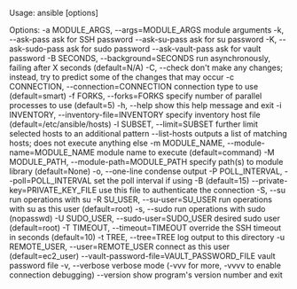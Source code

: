 Usage: ansible <host-pattern> [options]

Options:
  -a MODULE_ARGS, --args=MODULE_ARGS
                        module arguments
  -k, --ask-pass        ask for SSH password
  --ask-su-pass         ask for su password
  -K, --ask-sudo-pass   ask for sudo password
  --ask-vault-pass      ask for vault password
  -B SECONDS, --background=SECONDS
                        run asynchronously, failing after X seconds
                        (default=N/A)
  -C, --check           don't make any changes; instead, try to predict some
                        of the changes that may occur
  -c CONNECTION, --connection=CONNECTION
                        connection type to use (default=smart)
  -f FORKS, --forks=FORKS
                        specify number of parallel processes to use
                        (default=5)
  -h, --help            show this help message and exit
  -i INVENTORY, --inventory-file=INVENTORY
                        specify inventory host file
                        (default=/etc/ansible/hosts)
  -l SUBSET, --limit=SUBSET
                        further limit selected hosts to an additional pattern
  --list-hosts          outputs a list of matching hosts; does not execute
                        anything else
  -m MODULE_NAME, --module-name=MODULE_NAME
                        module name to execute (default=command)
  -M MODULE_PATH, --module-path=MODULE_PATH
                        specify path(s) to module library (default=None)
  -o, --one-line        condense output
  -P POLL_INTERVAL, --poll=POLL_INTERVAL
                        set the poll interval if using -B (default=15)
  --private-key=PRIVATE_KEY_FILE
                        use this file to authenticate the connection
  -S, --su              run operations with su
  -R SU_USER, --su-user=SU_USER
                        run operations with su as this user (default=root)
  -s, --sudo            run operations with sudo (nopasswd)
  -U SUDO_USER, --sudo-user=SUDO_USER
                        desired sudo user (default=root)
  -T TIMEOUT, --timeout=TIMEOUT
                        override the SSH timeout in seconds (default=10)
  -t TREE, --tree=TREE  log output to this directory
  -u REMOTE_USER, --user=REMOTE_USER
                        connect as this user (default=ec2_user)
  --vault-password-file=VAULT_PASSWORD_FILE
                        vault password file
  -v, --verbose         verbose mode (-vvv for more, -vvvv to enable
                        connection debugging)
  --version             show program's version number and exit
